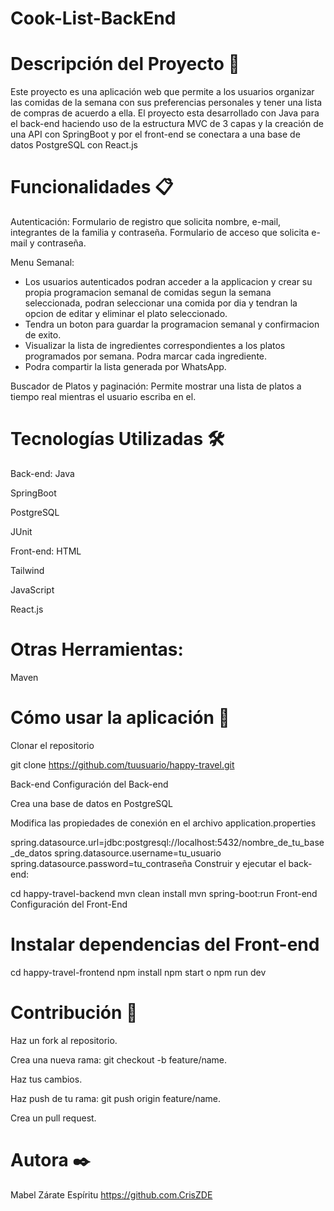 # Cook-List-BackEnd  

# Descripción del Proyecto 📖   
Este proyecto es una aplicación web que permite a los usuarios organizar las comidas de la semana con sus preferencias personales y tener una lista de compras de acuerdo a ella. El proyecto esta desarrollado con Java para el back-end haciendo uso de la estructura MVC de 3 capas y la creación de una API con SpringBoot y por el front-end se conectara a una base de datos PostgreSQL con React.js  

# Funcionalidades 📋   
Autenticación: Formulario de registro que solicita nombre, e-mail, integrantes de la familia y contraseña. Formulario de acceso que solicita e-mail y contraseña.  

Menu Semanal: 
- Los usuarios autenticados podran acceder a la applicacion y crear su propia programacion semanal de comidas segun la semana seleccionada, podran seleccionar una comida por dia y tendran la opcion de editar y eliminar el plato seleccionado.
- Tendra un boton para guardar la programacion semanal y confirmacion de exito.
- Visualizar la lista de ingredientes correspondientes a los platos programados por semana. Podra marcar cada ingrediente. 
- Podra compartir la lista generada por WhatsApp.

Buscador de Platos y paginación: Permite mostrar una lista de platos a tiempo real mientras el usuario escriba en el.

# Tecnologías Utilizadas 🛠️  

Back-end: Java  

SpringBoot  

PostgreSQL  

JUnit  


Front-end: HTML  

Tailwind  

JavaScript  

React.js  

# Otras Herramientas:  
Maven  
# Cómo usar la aplicación 🔧  

Clonar el repositorio  

git clone https://github.com/tuusuario/happy-travel.git  

Back-end Configuración del Back-end  

Crea una base de datos en PostgreSQL  

Modifica las propiedades de conexión en el archivo application.properties  

spring.datasource.url=jdbc:postgresql://localhost:5432/nombre_de_tu_base_de_datos spring.datasource.username=tu_usuario spring.datasource.password=tu_contraseña Construir y ejecutar el back-end:  

cd happy-travel-backend mvn clean install mvn spring-boot:run Front-end Configuración del Front-End  

# Instalar dependencias del Front-end  

cd happy-travel-frontend npm install npm start o npm run dev   

# Contribución 🤝   

Haz un fork al repositorio.  

Crea una nueva rama: git checkout -b feature/name.  

Haz tus cambios.  

Haz push de tu rama: git push origin feature/name.  

Crea un pull request.  

# Autora ✒️   
Mabel Zárate Espíritu https://github.com.CrisZDE  

